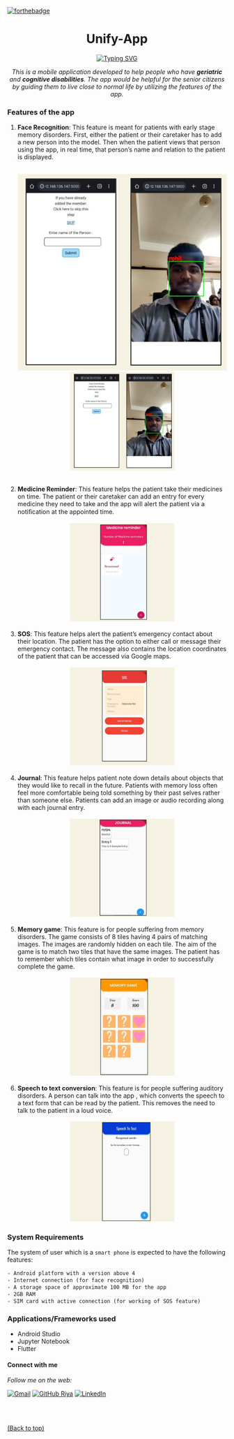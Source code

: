 [![forthebadge](https://forthebadge.com/images/badges/built-for-android.svg)](https://www.linkedin.com/in/riya-joseph-67314b213)

<h1 align="center">Unify-App</h1>

<p align="center">
  <a href="https://git.io/typing-svg"><img src="https://readme-typing-svg.herokuapp.com?font=Fira+Code&pause=1000&width=600&lines=An+app+for+Geriatric+and+Cognitive+Disabilities" alt="Typing SVG" /></a>
</p>

<p align="center">
  <em>
    This is a mobile application developed to help people who have <b>geriatric</b> and <b>cognitive disabilities</b>. The app would be helpful for the senior citizens by guiding them to live close to normal life by utilizing the features of the app.
  </em>
</p>

### Features of the app

<ol>
  <li>
    <b>Face Recognition</b>: This feature is meant for patients with early stage memory disorders. First, either the patient or their caretaker has to add a new person into the model. Then when the patient views that person using the app, in real time, that person’s name and relation to the patient is displayed.
    <br>
    <br>
    <div align='center'>
      
![image](output/output1.png)
      <img src="output/output1.png" width="50%">
    </div>
  </li>
  <br>
  <li>
    <b>Medicine Reminder</b>: This feature helps the patient take their medicines on time. The patient or their caretaker can add an entry for every medicine they need to take and the app will alert the patient via a notiﬁcation at the appointed time.
    <br>
    <br>
    <div align='center'>
      <img src="output/output2.png" width="50%">
    </div>
  </li>
  <br>
  <li>
    <b>SOS</b>: This feature helps alert the patient’s emergency contact about their location. The patient has the option to either call or message their emergency contact. The message also contains the location coordinates of the patient that can be accessed via Google maps.
    <br>
    <br>
    <div align='center'>
      <img src="output/output3.png" width="50%">
    </div>
  </li>
  <br>
  <li>
    <b>Journal</b>: This feature helps patient note down details about objects that they would like to recall in the future. Patients with memory loss often feel more comfortable being told something by their past selves rather than someone else. Patients can add an image or audio recording along with each journal entry.
    <br>
    <br>
    <div align='center'>
      <img src="output/output4.png" width="50%">
    </div>
  </li>
  <br>
  <li>
    <b>Memory game</b>: This feature is for people suffering from memory disorders. The game consists of 8 tiles having 4 pairs of matching images. The images are randomly hidden on each tile. The aim of the game is to match two tiles that have the same images. The patient has to remember which tiles contain what image in order to successfully complete the game.
    <br>
    <br>
    <div align='center'>
      <img src="output/output5.png" width="50%">
    </div>
  </li>
  <br>
  <li>
    <b>Speech to text conversion</b>: This feature is for people suffering auditory disorders. A person can talk into the app , which converts the speech to a text form that can be read by the patient. This removes the need to talk to the patient in a loud voice.
    <br>
    <br>
    <div align='center'>
      <img src="output/output6.png" width="50%">
    </div>
  </li>
</ol>

### System Requirements

The system of user which is a `smart phone` is expected to have the following features:

```
- Android platform with a version above 4
- Internet connection (for face recognition)
- A storage space of approximate 100 MB for the app
- 2GB RAM
- SIM card with active connection (for working of SOS feature)
```

### Applications/Frameworks used
<ul>
  <li>Android Studio</li>
  <li>Jupyter Notebook</li>
  <li>Flutter</li>
</ul>

#### Connect with me
<i>Follow me on the web:</i><br>

[![Gmail](https://img.shields.io/badge/%20-Send%20Mail-black?color=14171A&labelColor=ef5350&logo=gmail&logoColor=ffffff)](mailto:josephriya2001@gmail.com?subject=From%20GitHub&body=Hi,%20there.%20Found%20you%20from%20GitHub.)
[![GitHub Riya](https://img.shields.io/github/followers/anmolpant?label=follow&style=social)](https://github.com/riyaj-0000)
[![LinkedIn](https://img.shields.io/badge/LinkedIn-connect-blue.svg?logo=linkedin&logoColor=white)](https://www.linkedin.com/in/riya-joseph-67314b213/)

<br>
<br>

[(Back to top)](#Unify-App)
